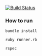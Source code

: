 [![Build Status](https://travis-ci.org/ruimangas/bitmap_editor.svg?branch=master)](https://travis-ci.org/ruimangas/bitmap_editor)

### How to run

```
bundle install
```

```
ruby runner.rb
```

```
rspec

```
